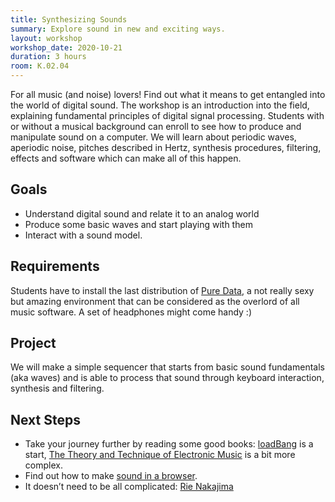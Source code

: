 ```yaml
---
title: Synthesizing Sounds
summary: Explore sound in new and exciting ways.
layout: workshop
workshop_date: 2020-10-21
duration: 3 hours
room: K.02.04
---
```


For all music (and noise) lovers! Find out what it means to get entangled into the world of digital sound. The workshop is an introduction into the field, explaining fundamental principles of digital signal processing. Students with or without a musical background can enroll to see how to produce and manipulate sound on a computer. We will learn about periodic waves, aperiodic noise, pitches described in Hertz, synthesis procedures, filtering, effects and software which can make all of this happen.

## Goals

- Understand digital sound and relate it to an analog world
- Produce some basic waves and start playing with them
- Interact with a sound model.

## Requirements

Students have to install the last distribution of <a href="https://puredata.info/">Pure Data</a>, a not really sexy but amazing environment that can be considered as the overlord of all music software. A set of headphones might come handy :)

## Project

We will make a simple sequencer that starts from basic sound fundamentals (aka waves) and is able to process that sound through keyboard interaction, synthesis and filtering.

## Next Steps

- Take your journey further by reading some good books: <a href="http://www.pd-tutorial.com/english/index.html">loadBang</a> is a start, <a href="https://freecomputerbooks.com/The-Theory-and-Technique-of-Electronic-Music.html">The Theory and Technique of Electronic Music</a> is a bit more complex.
- Find out how to make <a href="https://developer.mozilla.org/en-US/docs/Web/API/Web_Audio_API">sound in a browser</a>.
- It doesn’t need to be all complicated: <a href="https://www.youtube.com/watch?v=YK-cdG3GBHs">Rie Nakajima</a>
